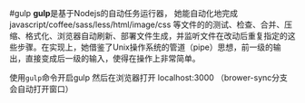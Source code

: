 #gulp
**gulp**是基于Nodejs的自动任务运行器， 她能自动化地完成 javascript/coffee/sass/less/html/image/css 等文件的的测试、检查、合并、压缩、格式化、浏览器自动刷新、部署文件生成，并监听文件在改动后重复指定的这些步骤。在实现上，她借鉴了Unix操作系统的管道（pipe）思想，前一级的输出，直接变成后一级的输入，使得在操作上非常简单。

使用```gulp```命令开启gulp
然后在浏览器打开 localhost:3000 （brower-sync分支会自动打开窗口）